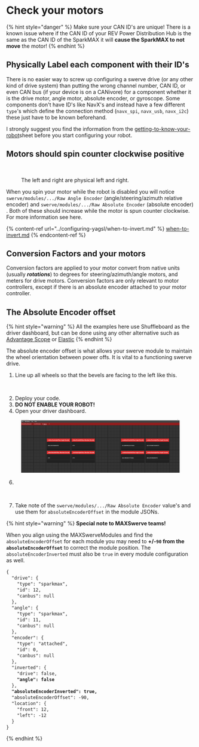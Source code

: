 # Check your motors

{% hint style="danger" %}
Make sure your CAN ID's are unique! There is a known issue where if the CAN ID of your REV Power Distribution Hub is the same as the CAN ID of the SparkMAX it will **cause the SparkMAX to not move** the motor!
{% endhint %}

## Physically Label each component with their ID's

There is no easier way to screw up configuring a swerve drive (or any other kind of drive system) than putting the wrong channel number, CAN ID, or even CAN bus (if your device is on a CANivore) for a component whether it is the drive motor, angle motor, absolute encoder, or gyroscope. Some components don't have ID's like NavX's and instead have a few different `type`'s which define the connection method (`navx_spi`, `navx_usb`, `navx_i2c`) these just have to be known beforehand.

I strongly suggest you find the information from the [getting-to-know-your-robot](../configuring-yagsl/getting-to-know-your-robot/ "mention")sheet before you start configuring your robot.

## Motors should spin counter clockwise positive

<figure><img src="../.gitbook/assets/devilbots_cropped_swerve_orientation.png" alt=""><figcaption><p>The left and right are physical left and right.</p></figcaption></figure>

When you spin your motor while the robot is disabled you will notice `swerve/modules/.../Raw Angle Encoder` (angle/steering/azimuth relative encoder) and `swerve/modules/.../Raw Absolute Encoder` (absolute encoder) . Both of these should increase while the motor is spun counter clockwise. For more information see here.

{% content-ref url="../configuring-yagsl/when-to-invert.md" %}
[when-to-invert.md](../configuring-yagsl/when-to-invert.md)
{% endcontent-ref %}

## Conversion Factors and your motors

Conversion factors are applied to your motor convert from native units (usually _**rotations**_) to degrees for steering/azimuth/angle motors, and meters for drive motors. Conversion factors are only relevant to motor controllers, except if there is an absolute encoder attached to your motor controller.

## The Absolute Encoder offset

{% hint style="warning" %}
All the examples here use Shuffleboard as the driver dashboard, but can be done using any other alternative such as [Advantage Scope](https://docs.advantagescope.org/) or [Elastic](https://github.com/Gold872/elastic-dashboard)
{% endhint %}

The absolute encoder offset is what allows your swerve module to maintain the wheel orientation between power offs. It is vital to a functioning swerve drive.

1. Line up all wheels so that the bevels are facing to the left like this.

<figure><img src="../.gitbook/assets/devilbots_cropped_swerve_orientation.png" alt=""><figcaption></figcaption></figure>

2. Deploy your code.
3. **DO NOT ENABLE YOUR ROBOT!**
4. Open your driver dashboard.

<figure><img src="../.gitbook/assets/image (2) (1).png" alt=""><figcaption></figcaption></figure>

6.

<figure><img src="../.gitbook/assets/ShuffleboardAbsoluteEncoderHighlight.png" alt=""><figcaption></figcaption></figure>

7. Take note of the `swerve/modules/.../Raw Absolute Encoder` value's and use them for `absoluteEncoderOffset` in the module JSONs.

{% hint style="warning" %}
**Special note to MAXSwerve teams!**

When you align using the MAXSwerveModules and find the `absoluteEncoderOffset` for each module you may need to **+/-`90` from the `absoluteEncoderOffset`** to correct the module position. The `absoluteEncoderInverted` must also be `true` in every module configuration as well.

<pre class="language-json"><code class="lang-json">{
  "drive": {
    "type": "sparkmax",
    "id": 12,
    "canbus": null
  },
  "angle": {
    "type": "sparkmax",
    "id": 11,
    "canbus": null
  },
  "encoder": {
    "type": "attached",
    "id": 0,
    "canbus": null
  },
  "inverted": {
    "drive": false,
<strong>    "angle": false
</strong>  },
<strong>  "absoluteEncoderInverted": true,
</strong>  "absoluteEncoderOffset": -90,
  "location": {
    "front": 12,
    "left": -12
  }
}
</code></pre>
{% endhint %}
